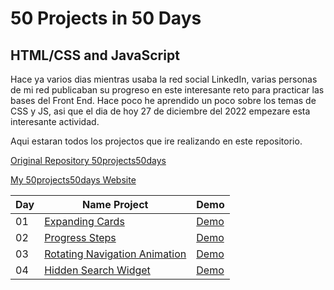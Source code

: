 # 50 Projects in 50 Days
## HTML/CSS and JavaScript

Hace ya varios dias mientras usaba la red social LinkedIn, varias personas de mi red publicaban su progreso en este interesante reto para practicar las bases del Front End. Hace poco he aprendido un poco sobre los temas de CSS y JS, asi que el dia de hoy 27 de diciembre del 2022 empezare esta interesante actividad.

Aqui estaran todos los projectos que ire realizando en este repositorio.

[Original Repository 50projects50days](https://github.com/bradtraversy/50projects50days)

[My 50projects50days Website](https://axelolea.github.io/50projects-in-50days/main/)

| Day | Name Project | Demo |
| - | - | - |
| 01 | [Expanding Cards](https://github.com/axelolea/50projects-in-50days/tree/main/day01) | [Demo](https://axelolea.github.io/50projects-in-50days/day01/) |
| 02 | [Progress Steps](https://github.com/axelolea/50projects-in-50days/tree/main/day02) | [Demo](https://axelolea.github.io/50projects-in-50days/day02/) |
| 03 | [Rotating Navigation Animation](https://github.com/axelolea/50projects-in-50days/tree/main/day03) | [Demo](https://axelolea.github.io/50projects-in-50days/day03/) |
| 04 | [Hidden Search Widget](https://github.com/axelolea/50projects-in-50days/tree/main/day04) | [Demo](https://axelolea.github.io/50projects-in-50days/day04/) |